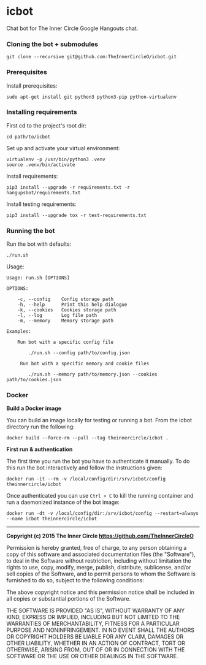 icbot
=====

Chat bot for The Inner Circle Google Hangouts chat.


### Cloning the bot + submodules

    git clone --recursive git@github.com:TheInnerCircleO/icbot.git


### Prerequisites

Install prerequisites:

    sudo apt-get install git python3 python3-pip python-virtualenv


### Installing requirements

First cd to the project's root dir:

    cd path/to/icbot


Set up and activate your virtual environment:

    virtualenv -p /usr/bin/python3 .venv
    source .venv/bin/activate


Install requirements:

    pip3 install --upgrade -r requirements.txt -r hangupsbot/requirements.txt


Install testing requirements:

    pip3 install --upgrade tox -r test-requirements.txt


### Running the bot

Run the bot with defaults:

    ./run.sh

Usage:

    Usage: run.sh [OPTIONS]

    OPTIONS:

        -c, --config    Config storage path
        -h, --help      Print this help dialogue
        -k, --cookies   Cookies storage path
        -l, --log       Log file path
        -m, --memory    Memory storage path

    Examples:

        Run bot with a specific config file

            ./run.sh --config path/to/config.json

         Run bot with a specific memory and cookie files

            ./run.sh --memory path/to/memory.json --cookies path/to/cookies.json


### Docker

**Build a Docker image**

You can build an image locally for testing or running a bot. From the icbot
directory run the following:

    docker build --force-rm --pull --tag theinnercircle/icbot .

**First run & authentication**

The first time you run the bot you have to authenticate it manually.  To do
this run the bot interactively and follow the instructions given:

    docker run -it --rm -v /local/config/dir:/srv/icbot/config theinnercircle/icbot

Once authenticated you can use `Ctrl + C` to kill the running container and run
a daemonized instance of the bot image:

    docker run -dt -v /local/config/dir:/srv/icbot/config --restart=always --name icbot theinnercircle/icbot

-----

**Copyright (c) 2015 The Inner Circle <https://github.com/TheInnerCircleO>**

Permission is hereby granted, free of charge, to any person obtaining a copy
of this software and associated documentation files (the "Software"), to deal
in the Software without restriction, including without limitation the rights
to use, copy, modify, merge, publish, distribute, sublicense, and/or sell
copies of the Software, and to permit persons to whom the Software is
furnished to do so, subject to the following conditions:

The above copyright notice and this permission notice shall be included in
all copies or substantial portions of the Software.

THE SOFTWARE IS PROVIDED "AS IS", WITHOUT WARRANTY OF ANY KIND, EXPRESS OR
IMPLIED, INCLUDING BUT NOT LIMITED TO THE WARRANTIES OF MERCHANTABILITY,
FITNESS FOR A PARTICULAR PURPOSE AND NONINFRINGEMENT. IN NO EVENT SHALL THE
AUTHORS OR COPYRIGHT HOLDERS BE LIABLE FOR ANY CLAIM, DAMAGES OR OTHER
LIABILITY, WHETHER IN AN ACTION OF CONTRACT, TORT OR OTHERWISE, ARISING FROM,
OUT OF OR IN CONNECTION WITH THE SOFTWARE OR THE USE OR OTHER DEALINGS IN
THE SOFTWARE.
